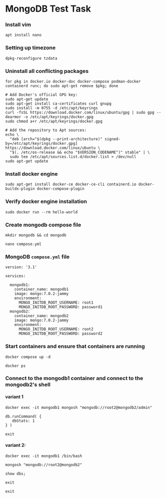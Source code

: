 # MongoDB Test Task


### Install vim
```
apt install nano
```

### Setting up timezone
```
dpkg-reconfigure tzdata
```
### Uninstall all conflicting packages
```
for pkg in docker.io docker-doc docker-compose podman-docker containerd runc; do sudo apt-get remove $pkg; done
```

```
# Add Docker's official GPG key:
sudo apt-get update
sudo apt-get install ca-certificates curl gnupg
sudo install -m 0755 -d /etc/apt/keyrings
curl -fsSL https://download.docker.com/linux/ubuntu/gpg | sudo gpg --dearmor -o /etc/apt/keyrings/docker.gpg
sudo chmod a+r /etc/apt/keyrings/docker.gpg

# Add the repository to Apt sources:
echo \
  "deb [arch="$(dpkg --print-architecture)" signed-by=/etc/apt/keyrings/docker.gpg] https://download.docker.com/linux/ubuntu \
  "$(. /etc/os-release && echo "$VERSION_CODENAME")" stable" | \
  sudo tee /etc/apt/sources.list.d/docker.list > /dev/null
sudo apt-get update
```
### Install docker engine
```
sudo apt-get install docker-ce docker-ce-cli containerd.io docker-buildx-plugin docker-compose-plugin
```

### Verify docker engine installation
```
sudo docker run --rm hello-world
```


### Create mongodb compose file
```
mkdir mongodb && cd mongodb
```
```
nano compose.yml
```

### MongoDB `compose.yml` file

```
version: '3.1'

services:

  mongodb1:
    container_name: mongodb1
    image: mongo:7.0.2-jammy
    environment:
      MONGO_INITDB_ROOT_USERNAME: root1
      MONGO_INITDB_ROOT_PASSWORD: password1
  mongodb2:
    container_name: mongodb2
    image: mongo:7.0.2-jammy
    environment:
      MONGO_INITDB_ROOT_USERNAME: root2
      MONGO_INITDB_ROOT_PASSWORD: password2
```	  
	  


### Start containers and ensure that containers are running
```
docker compose up -d

docker ps
```

### Connect to the mongodb1 container and connect to the mongodb2's shell

#### variant 1
```
docker exec -it mongodb1 mongosh "mongodb://root2@mongodb2/admin"

db.runCommand( {
   dbStats: 1      
} )

exit
```

#### variant 2:
```
docker exec -it mongodb1 /bin/bash

mongosh "mongodb://root2@mongodb2"

show dbs;

exit

exit
```

